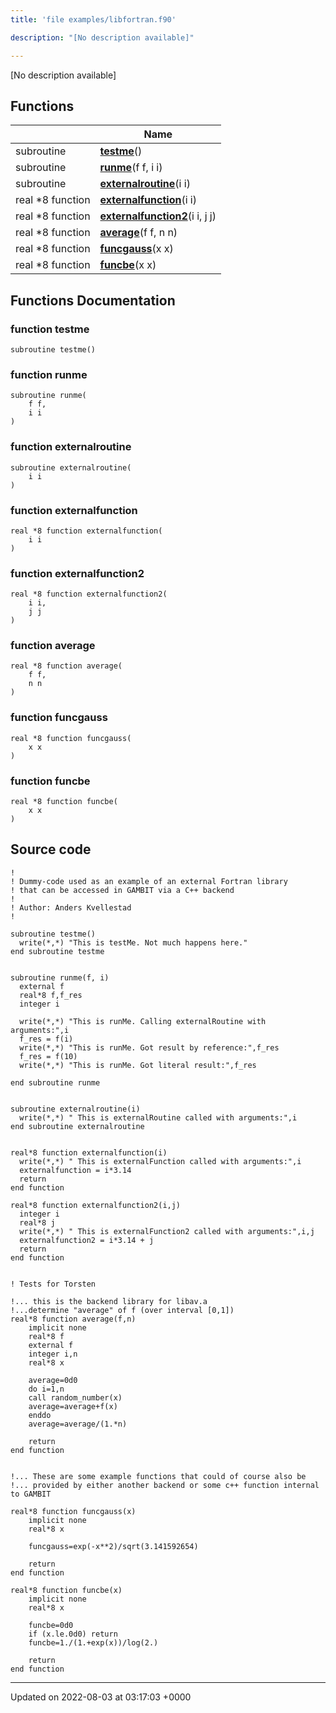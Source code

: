 ```yaml
---
title: 'file examples/libfortran.f90'

description: "[No description available]"

---
```







[No description available]

## Functions

|                | Name           |
| -------------- | -------------- |
| subroutine | **[testme](/documentation/code/main/files/libfortran_8f90/#function-testme)**() |
| subroutine | **[runme](/documentation/code/main/files/libfortran_8f90/#function-runme)**(f f, i i) |
| subroutine | **[externalroutine](/documentation/code/main/files/libfortran_8f90/#function-externalroutine)**(i i) |
| real *8 function | **[externalfunction](/documentation/code/main/files/libfortran_8f90/#function-externalfunction)**(i i) |
| real *8 function | **[externalfunction2](/documentation/code/main/files/libfortran_8f90/#function-externalfunction2)**(i i, j j) |
| real *8 function | **[average](/documentation/code/main/files/libfortran_8f90/#function-average)**(f f, n n) |
| real *8 function | **[funcgauss](/documentation/code/main/files/libfortran_8f90/#function-funcgauss)**(x x) |
| real *8 function | **[funcbe](/documentation/code/main/files/libfortran_8f90/#function-funcbe)**(x x) |


## Functions Documentation

### function testme

```
subroutine testme()
```


### function runme

```
subroutine runme(
    f f,
    i i
)
```


### function externalroutine

```
subroutine externalroutine(
    i i
)
```


### function externalfunction

```
real *8 function externalfunction(
    i i
)
```


### function externalfunction2

```
real *8 function externalfunction2(
    i i,
    j j
)
```


### function average

```
real *8 function average(
    f f,
    n n
)
```


### function funcgauss

```
real *8 function funcgauss(
    x x
)
```


### function funcbe

```
real *8 function funcbe(
    x x
)
```




## Source code

```
!
! Dummy-code used as an example of an external Fortran library
! that can be accessed in GAMBIT via a C++ backend
!
! Author: Anders Kvellestad
!

subroutine testme()
  write(*,*) "This is testMe. Not much happens here." 
end subroutine testme


subroutine runme(f, i)
  external f
  real*8 f,f_res
  integer i

  write(*,*) "This is runMe. Calling externalRoutine with arguments:",i
  f_res = f(i)
  write(*,*) "This is runMe. Got result by reference:",f_res
  f_res = f(10)
  write(*,*) "This is runMe. Got literal result:",f_res
  
end subroutine runme


subroutine externalroutine(i)
  write(*,*) " This is externalRoutine called with arguments:",i
end subroutine externalroutine


real*8 function externalfunction(i)
  write(*,*) " This is externalFunction called with arguments:",i
  externalfunction = i*3.14
  return
end function

real*8 function externalfunction2(i,j)
  integer i
  real*8 j
  write(*,*) " This is externalFunction2 called with arguments:",i,j
  externalfunction2 = i*3.14 + j
  return
end function


! Tests for Torsten

!... this is the backend library for libav.a
!...determine "average" of f (over interval [0,1])
real*8 function average(f,n)
    implicit none
    real*8 f
    external f
    integer i,n
    real*8 x

    average=0d0
    do i=1,n
    call random_number(x)
    average=average+f(x)
    enddo  
    average=average/(1.*n)  

    return
end function


!... These are some example functions that could of course also be
!... provided by either another backend or some c++ function internal to GAMBIT

real*8 function funcgauss(x)
    implicit none
    real*8 x

    funcgauss=exp(-x**2)/sqrt(3.141592654)

    return
end function

real*8 function funcbe(x)
    implicit none
    real*8 x

    funcbe=0d0
    if (x.le.0d0) return
    funcbe=1./(1.+exp(x))/log(2.)

    return
end function
```


-------------------------------

Updated on 2022-08-03 at 03:17:03 +0000
